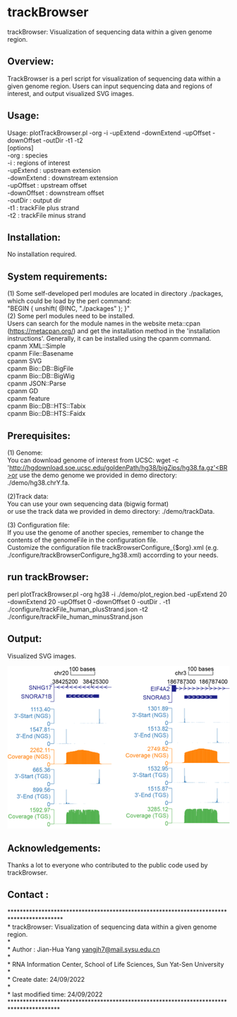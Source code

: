 # trackBrowser

trackBrowser: Visualization of sequencing data within a given genome region.

Overview:
---------

TrackBrowser is a perl script for visualization of sequencing data within a given genome region. Users can input sequencing data and regions of interest, and output visualized SVG images.

Usage:
---------

Usage:  plotTrackBrowser.pl  -org <species> -i <regions of interest> -upExtend <upstream extension> -downExtend <downstream extension> -upOffset <upstream offset> -downOffset <downstream offset> -outDir <output dir> -t1 <trackFile plus strand> -t2 <trackFile minus strand> <BR>
[options]<BR>
-org                    : species<BR>
-i                        : regions of interest<BR>
-upExtend          : upstream extension <BR>
-downExtend      : downstream extension <BR>
-upOffset            : upstream offset<BR>
-downOffset       : downstream offset<BR>
-outDir                : output dir<BR>
-t1                       : trackFile plus strand<BR>
-t2                       : trackFile minus strand<BR>


Installation:<BR>
---------

No installation required.<BR>

System requirements:
---------

(1) Some self-developed perl modules are located in directory ./packages, which could be load by the perl command: <BR>"BEGIN { unshift( @INC, "./packages" ); }"<BR>(2) Some perl modules need to be installed.<BR>Users can search for the module names in the website meta::cpan (https://metacpan.org/) and get the installation method in the 'installation instructions'. Generally, it can be installed using the cpanm command.<BR>cpanm XML::Simple<BR>
cpanm File::Basename<BR>
cpanm SVG<BR>
cpanm Bio::DB::BigFile<BR>
cpanm Bio::DB::BigWig<BR>
cpanm JSON::Parse<BR>
cpanm GD<BR>
cpanm feature<BR>
cpanm Bio::DB::HTS::Tabix<BR>
cpanm Bio::DB::HTS::Faidx<BR>

Prerequisites:<BR>
---------

(1) Genome:<BR>
You can download genome of interest from UCSC: wget -c 'http://hgdownload.soe.ucsc.edu/goldenPath/hg38/bigZips/hg38.fa.gz'<BR>or use the demo genome we provided in demo directory: ./demo/hg38.chrY.fa.<BR>

(2)Track data:<BR>
You can use your own sequencing data (bigwig format)<BR>or use the track data we provided in demo directory: ./demo/trackData.<BR>

(3) Configuration file:<BR>
If you use the genome of another species, remember to change the contents of the genomeFile in the configuration file.<BR>Customize the configuration file trackBrowserConfigure_{$org}.xml (e.g. ./configure/trackBrowserConfigure_hg38.xml) accorrding to your needs.<BR>

run trackBrowser:
---------

perl plotTrackBrowser.pl -org hg38 -i ./demo/plot_region.bed -upExtend 20 -downExtend 20 -upOffset 0 -downOffset 0 -outDir . -t1 ./configure/trackFile_human_plusStrand.json -t2 ./configure/trackFile_human_minusStrand.json<BR>

Output:
---------

Visualized SVG images.<BR>

<img src=".\results\demo_results.png" alt="Visualized SVG images" style="zoom: 80%;" />



Acknowledgements:
---------

Thanks a lot to everyone who contributed to the public code used by trackBrowser.<BR>

Contact :
---------

*****************************************************************************************<BR>
 \*	trackBrowser: Visualization of sequencing data within a given genome region.<BR>
 \*<BR>
 \*	Author : Jian-Hua Yang <yangjh7@mail.sysu.edu.cn><BR>
 \* <BR>
 \*	RNA Information Center, School of Life Sciences, Sun Yat-Sen University<BR>
 \*	<BR>
 \*  Create date: 24/09/2022<BR>
 \*  <BR>
 \*  last modified time: 24/09/2022<BR>
 ****************************************************************************************<BR>
